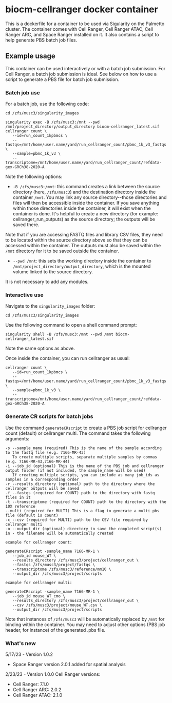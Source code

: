 # biocm-cellranger docker container

This is a dockerfile for a container to be used via Sigularity on the 
Palmetto cluster. The container comes with Cell Ranger, Cell Ranger ATAC, Cell Ranger ARC, and Space Ranger installed on it. It also contains a script to help generate PBS batch job files.

## Example usage

This container can be used interactively or with a batch job submission. For Cell Ranger, a batch job submission is ideal. See below on how to use a script to generate a PBS file for batch job submission.


### Batch job use

For a batch job, use the following code:
```
cd /zfs/musc3/singularity_images

singularity exec -B /zfs/musc3:/mnt --pwd /mnt/project_directory/output_directory biocm-cellranger_latest.sif cellranger count \
   --id=run_count_1kpbmcs \
   --fastqs=/mnt/home/user.name/yard/run_cellranger_count/pbmc_1k_v3_fastqs \
   --sample=pbmc_1k_v3 \
   --transcriptome=/mnt/home/user.name/yard/run_cellranger_count/refdata-gex-GRCh38-2020-A
```
Note the following options:
- `-B /zfs/musc3:/mnt`: this command creates a link between the source directory (here, `/zfs/musc3`) and the destination directory inside the container `/mnt`. You may link any source directory--those directories and files will then be accessible inside the container. If you save anything within those directories inside the container, it will exist when the container is done. It's helpful to create a new directory (for example: cellranger_run_outputs) as the source directory; the outputs will be saved there.

Note that if you are accessing FASTQ files and library CSV files, they need to be located within the source directory above so that they can be accessed within the container. The outputs must also be saved within the `/mnt` directory for it to be saved outside the container.

- `--pwd /mnt`: this sets the working directory inside the container to `/mnt/project_directory/output_directory`, which is the mounted volume linked to the source directory.

It is not necessary to add any modules.

### Interactive use

Navigate to the `singularity_images` folder:
```
cd /zfs/musc3/singularity_images
```

Use the following command to open a shell command prompt:

```
singularity shell -B /zfs/musc3:/mnt --pwd /mnt biocm-cellranger_latest.sif
```

Note the same options as above.

Once inside the container, you can run cellranger as usual:
```
cellranger count \
   --id=run_count_1kpbmcs \
   --fastqs=/mnt/home/user.name/yard/run_cellranger_count/pbmc_1k_v3_fastqs \
   --sample=pbmc_1k_v3 \
   --transcriptome=/mnt/home/user.name/yard/run_cellranger_count/refdata-gex-GRCh38-2020-A
```

### Generate CR scripts for batch jobs
Use the command `generateCRscript` to create a PBS job script for cellranger count (default) or cellranger multi. The command takes the following arguments:
```
-s --sample_name (required) This is the name of the sample according to the fastq file (e.g. 7166-MR-43)
   To create multiple scripts, separate multiple samples by commas (e.g. 7166-MR-43,7166-MR-44)
-i --job_id (optional) This is the name of the PBS job and cellranger output folder (if not included, the sample_name will be used)
   If creating multiple scripts, you can include as many job_ids as samples in a corresponding order
-r --results_directory (optional) path to the directory where the cellranger outputs will be saved
-f --fastqs (required for COUNT) path to the directory with fastq files in it
-t --transcriptome (required for COUNT) path to the directory with the 10X reference
--multi (required for MULTI) This is a flag to generate a multi pbs file (default is count)
-c --csv (required for MULTI) path to the CSV file required by cellranger multi
-o --output_dir (optional) directory to save the completed script(s) in - the filename will be automatically created

example for cellranger count:

generateCRscript -sample_name 7166-MR-1 \
   --job_id mouse_WT \
   --results_directory /zfs/musc3/project/cellranger_out \
   --fastqs /zfs/musc3/project/fastqs \
   --transcriptome /zfs/musc3/reference/mm10 \
   --output_dir /zfs/musc3/project/scripts

example for cellranger multi:

generateCRscript -sample_name 7166-MR-1 \
   --job_id mouse_WT_cmo \
   --results_directory /zfs/musc3/project/cellranger_out \
   --csv /zfs/musc3/project/mouse_WT.csv \
   --output_dir /zfs/musc3/project/scripts
```

Note that instances of `/zfs/musc3` will be automatically replaced by `/mnt` for binding within the container. You may need to adjust other options (PBS job header, for instance) of the generated .pbs file.

### What's new

5/17/23 - Version 1.0.2
- Space Ranger version 2.0.1 added for spatial analysis

2/23/23 - Version 1.0.0
Cell Ranger versions:
- Cell Ranger: 7.1.0
- Cell Ranger ARC: 2.0.2
- Cell Ranger ATAC: 2.1.0

